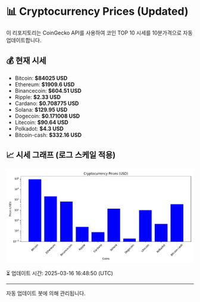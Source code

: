 
# 📊 Cryptocurrency Prices (Updated)

이 리포지토리는 CoinGecko API를 사용하여 코인 TOP 10 시세를 10분가격으로 자동 업데이트합니다.

## 💰 현재 시세
- Bitcoin: **$84025 USD**
- Ethereum: **$1909.6 USD**
- Binancecoin: **$604.51 USD**
- Ripple: **$2.33 USD**
- Cardano: **$0.708775 USD**
- Solana: **$129.95 USD**
- Dogecoin: **$0.171008 USD**
- Litecoin: **$90.64 USD**
- Polkadot: **$4.3 USD**
- Bitcoin-cash: **$332.16 USD**

## 📈 시세 그래프 (로그 스케일 적용)
![Crypto Prices](crypto_prices.png)

⏳ 업데이트 시간: 2025-03-16 16:48:50 (UTC)

---
자동 업데이트 봇에 의해 관리됩니다.
